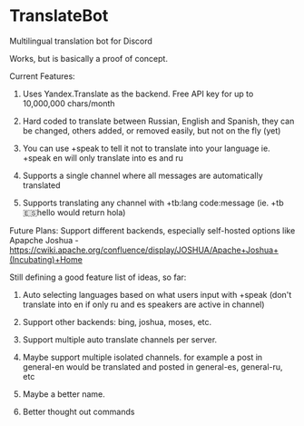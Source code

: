 # TranslateBot
Multilingual translation bot for Discord

Works, but is basically a proof of concept.

Current Features:

1. Uses Yandex.Translate as the backend. Free API key for up to 10,000,000 chars/month

2. Hard coded to translate between Russian, English and Spanish, they can be changed, others added, or removed easily, but not on the fly (yet)

3. You can use +speak to tell it not to translate into your language ie. +speak en will only translate into es and ru

4. Supports a single channel where all messages are automatically translated

5. Supports translating any channel with +tb:lang code:message (ie. +tb:es:hello would return hola)

Future Plans: Support different backends, especially self-hosted options like
Apapche Joshua - https://cwiki.apache.org/confluence/display/JOSHUA/Apache+Joshua+(Incubating)+Home

Still defining a good feature list of ideas, so far:

1. Auto selecting languages based on what users input with +speak (don't translate into en if only ru and es speakers are active in channel)

2. Support other backends: bing, joshua, moses, etc.

3. Support multiple auto translate channels per server.

4. Maybe support multiple isolated channels. for example a post in general-en would be translated and posted in general-es, general-ru, etc

5. Maybe a better name.

6. Better thought out commands
